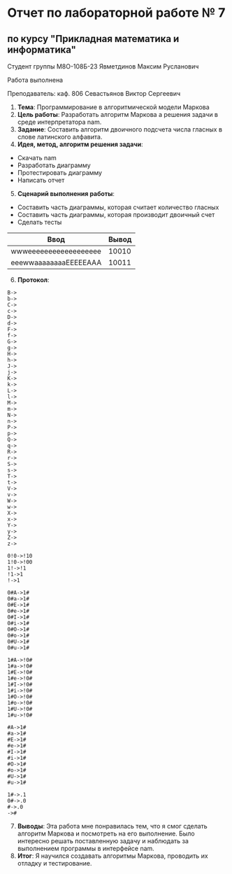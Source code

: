 # Отчет по лабораторной работе № 7
## по курсу "Прикладная математика и информатика"

Студент группы М8О-108Б-23 Явметдинов Максим Русланович

Работа выполнена 

Преподаватель: каф. 806 Севастьянов Виктор Сергеевич

1. **Тема**: Программирование в алгоритмической модели Маркова
2. **Цель работы**: Разработать алгоритм Маркова а решения задачи в среде интерпретатора nam.
3. **Задание**: Составить алгоритм двоичного подсчета числа гласных в слове латинского алфавита.
4. **Идея, метод, алгоритм решения задачи**: 
- Скачать nam
- Разработать диаграмму
- Протестировать диаграмму
- Написать отчет
5. **Сценарий выполнения работы**: 
- Составить часть диаграммы, которая считает количество гласных
- Составить часть диаграммы, которая производит двоичный счет
- Сделать тесты

| Ввод                  | Вывод |
|-----------------------|-------|
| wwweeeeeeeeeeeeeeeeee | 10010 |
| eeewwaaaaaaaaEEEEEAAA | 10011 |

6. **Протокол**:
```
B->
b->
C->
c->
D->
d->
F->
f->
G->
g->
H->
h->
J->
j->
K->
k->
L->
l->
M->
m->
N->
n->
P->
p->
Q->
q->
R->
r->
S->
s->
T->
t->
V->
v->
W->
w->
X->
x->
Y->
y->
Z->
z->

0!0->!10
1!0->!00
1!->!1
!1->1
!->1

0#A->1#
0#a->1#
0#E->1#
0#e->1#
0#I->1#
0#i->1#
0#O->1#
0#o->1#
0#U->1#
0#u->1#

1#A->!0#
1#a->!0#
1#E->!0#
1#e->!0#
1#I->!0#
1#i->!0#
1#O->!0#
1#o->!0#
1#U->!0#
1#u->!0#

#A->1#
#a->1#
#E->1#
#e->1#
#I->1#
#i->1#
#O->1#
#o->1#
#U->1#
#u->1#

1#->.1
0#->.0
#->.0
->#
```
7. **Выводы**: Эта работа мне понравилась тем, что я смог сделать алгоритм Маркова и посмотреть на его выполнение. Было интересно решать поставленную задачу и наблюдать за выполнением программы в интерфейсе nam.
8. **Итог**: Я научился создавать алгоритмы Маркова, проводить их отладку и тестирование.